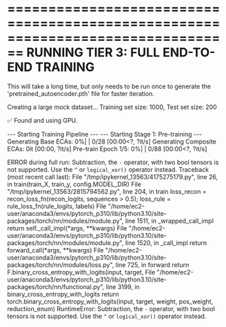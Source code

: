 ================================================================================
      RUNNING TIER 3: FULL END-TO-END TRAINING
================================================================================
This will take a long time, but only needs to be run once to generate
the 'pretrained_autoencoder.pth' file for faster iteration.

Creating a large mock dataset...
Training set size: 1000, Test set size: 200

✅ Found and using GPU.

--- Starting Training Pipeline ---
--- Starting Stage 1: Pre-training ---
Generating Base ECAs:   0%|          | 0/28 [00:00<?, ?it/s]
Generating Composite ECAs: 0it [00:00, ?it/s]
Pre-train Epoch 1/5:   0%|          | 0/88 [00:00<?, ?it/s]

ERROR during full run: Subtraction, the `-` operator, with two bool tensors is not supported. Use the `^` or `logical_xor()` operator instead.
Traceback (most recent call last):
  File "/tmp/ipykernel_13563/4175275179.py", line 26, in <module>
    train(train_X, train_y, config.MODEL_DIR)
  File "/tmp/ipykernel_13563/2815794562.py", line 204, in train
    loss_recon = recon_loss_fn(recon_logits, sequences > 0.5); loss_rule = rule_loss_fn(rule_logits, labels)
  File "/home/ec2-user/anaconda3/envs/pytorch_p310/lib/python3.10/site-packages/torch/nn/modules/module.py", line 1511, in _wrapped_call_impl
    return self._call_impl(*args, **kwargs)
  File "/home/ec2-user/anaconda3/envs/pytorch_p310/lib/python3.10/site-packages/torch/nn/modules/module.py", line 1520, in _call_impl
    return forward_call(*args, **kwargs)
  File "/home/ec2-user/anaconda3/envs/pytorch_p310/lib/python3.10/site-packages/torch/nn/modules/loss.py", line 725, in forward
    return F.binary_cross_entropy_with_logits(input, target,
  File "/home/ec2-user/anaconda3/envs/pytorch_p310/lib/python3.10/site-packages/torch/nn/functional.py", line 3199, in binary_cross_entropy_with_logits
    return torch.binary_cross_entropy_with_logits(input, target, weight, pos_weight, reduction_enum)
RuntimeError: Subtraction, the `-` operator, with two bool tensors is not supported. Use the `^` or `logical_xor()` operator instead.
